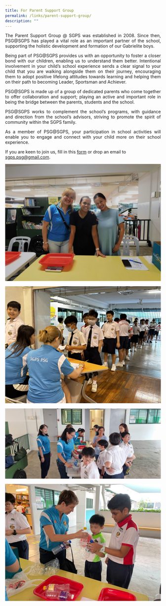```yaml
---
title: For Parent Support Group
permalink: /links/parent-support-group/
description: ""
---
```

<p align="justify">
The Parent Support Group @ SGPS was established in 2008. Since then, PSG@SGPS has played a vital role as an important partner of the school, supporting the holistic development and formation of our Gabrielite boys.</p>

<p align="justify">
Being part of PSG@SGPS provides us with an opportunity to foster a closer bond with our children, enabling us to understand them better. Intentional involvement in your child’s school experience sends a clear signal to your child that you are walking alongside them on their journey, encouraging them to adopt positive lifelong attitudes towards learning and helping them on their path to becoming Leader, Sportsman and Achiever.</p>

<p align="justify">
PSG@SGPS is made up of a group of dedicated parents who come together to offer collaboration and support; playing an active and important role in being the bridge between the parents, students and the school.  </p>

<p align="justify">
PSG@SGPS works to complement the school’s programs, with guidance and direction from the school’s advisors, striving to promote the spirit of community within the SGPS family. </p>

<p align="justify">
As a member of PSG@SGPS, your participation in school activities will enable you to engage and connect with your child more on their school experience. </p>
	
If you are keen to join us, fill in this [form](https://docs.google.com/forms/d/e/1FAIpQLSfFNxqshTA2vnYi1NAhWTzUADJuHtl4lZg0Qowt7xuByronTw/viewform?usp=share_link) 
or drop an email to sgps.psg@gmail.com.

![](/images/Copy%20of%20DSCN1092.jpg)

![](/images/Copy%20of%20IMG_8054.jpg)

![](/images/Copy%20of%20WhatsApp%20Image.jpeg)

![](/images/Copy%20of%20WhatsApp%20Image%202.jpeg)